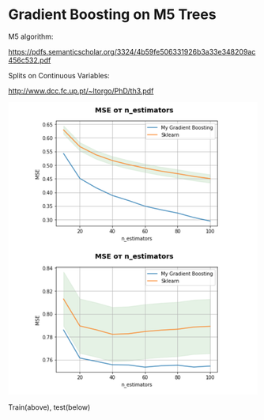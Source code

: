 # Gradient Boosting on M5 Trees

M5 algorithm:

https://pdfs.semanticscholar.org/3324/4b59fe506331926b3a33e348209ac456c532.pdf

Splits on Continuous Variables:

http://www.dcc.fc.up.pt/~ltorgo/PhD/th3.pdf


![Alt text](Losses.png?raw=true "Train(above), test(below)")

Train(above), test(below)
